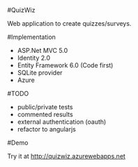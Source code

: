 #QuizWiz

Web application to create quizzes/surveys.

#Implementation

  * ASP.Net MVC 5.0
  * Identity 2.0
  * Entity Framework 6.0 (Code first)
  * SQLite provider
  * Azure

#TODO

  * public/private tests
  * commented results
  * external authentication (oauth)
  * refactor to angularjs

#Demo

Try it at http://quizwiz.azurewebapps.net
